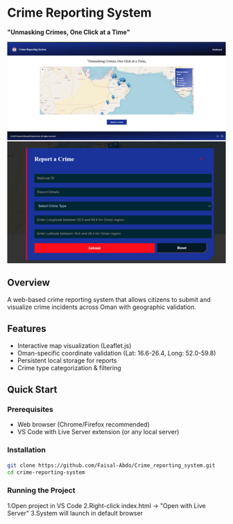 # Crime Reporting System  

**"Unmasking Crimes, One Click at a Time"**  

![Crime Types Interface](Assets/Screenshot.png)  
![Report Submission Form](/Assets/Screenshot%201.png)  

## Overview  
A web-based crime reporting system that allows citizens to submit and visualize crime incidents across Oman with geographic validation.

## Features  
- Interactive map visualization (Leaflet.js)  
- Oman-specific coordinate validation (Lat: 16.6-26.4, Long: 52.0-59.8)  
- Persistent local storage for reports  
- Crime type categorization & filtering  

## Quick Start  

### Prerequisites  
- Web browser (Chrome/Firefox recommended)  
- VS Code with Live Server extension (or any local server)  

### Installation  
```bash
git clone https://github.com/Faisal-Abdo/Crime_reporting_system.git
cd crime-reporting-system
```
### Running the Project
1.Open project in VS Code
2.Right-click index.html → "Open with Live Server"
3.System will launch in default browser

